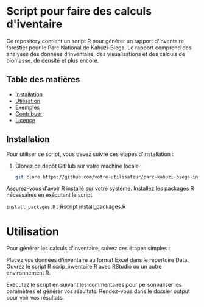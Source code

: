 # Script pour faire des calculs d'iventaire

Ce repository contient un script R pour générer un rapport d'inventaire forestier pour le Parc National de Kahuzi-Biega. Le rapport comprend des analyses des données d'inventaire, des visualisations et des calculs de biomasse, de densité et plus encore.

## Table des matières

- [Installation](#installation)
- [Utilisation](#utilisation)
- [Exemples](#exemples)
- [Contribuer](#contribuer)
- [Licence](#licence)

## Installation

Pour utiliser ce script, vous devez suivre ces étapes d'installation :

1. Clonez ce dépôt GitHub sur votre machine locale :

   ```bash
   git clone https://github.com/votre-utilisateur/parc-kahuzi-biega-inventaire.git

Assurez-vous d'avoir R installé sur votre système.
Installez les packages R nécessaires en exécutant le script

`install_packages.R` :
Rscript install_packages.R

# Utilisation
Pour générer les calculs d'inventaire, suivez ces étapes simples :

Placez vos données d'inventaire au format Excel dans le répertoire Data.
Ouvrez le script R scrip_inventaire.R avec RStudio ou un autre environnement R.

Exécutez le script en suivant les commentaires pour personnaliser les paramètres et générer vos résultats.
Rendez-vous dans le dossier output pour voir vos résultats.


